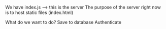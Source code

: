 We have index.js --> this is the server
The  purpose of the server right now is to host static files (index.html)

What do we want to do?
    Save to database
    Authenticate